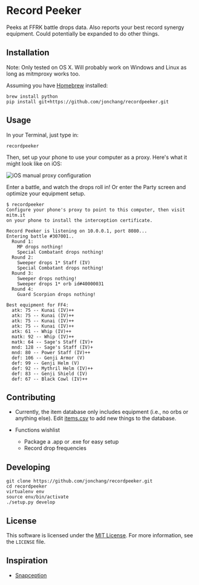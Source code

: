 # Record Peeker

Peeks at FFRK battle drops data. Also reports your best record synergy equipment. Could potentially be expanded to do other things.

## Installation

Note: Only tested on OS X. Will probably work on Windows and Linux as long as mitmproxy works too.

Assuming you have [Homebrew](http://brew.sh) installed:

```
brew install python
pip install git+https://github.com/jonchang/recordpeeker.git
```

## Usage

In your Terminal, just type in:

```
recordpeeker
```

Then, set up your phone to use your computer as a proxy. Here's what it might look like on iOS:

![iOS manual proxy configuration](https://mitmproxy.org/doc/screenshots/ios-manual.png)

Enter a battle, and watch the drops roll in! Or enter the Party screen and optimize your equipment setup.

```
$ recordpeeker
Configure your phone's proxy to point to this computer, then visit mitm.it
on your phone to install the interception certificate.

Record Peeker is listening on 10.0.0.1, port 8080...
Entering battle #307001..
  Round 1:
    MP drops nothing!
    Special Combatant drops nothing!
  Round 2:
    Sweeper drops 1* Staff (IV)
    Special Combatant drops nothing!
  Round 3:
    Sweeper drops nothing!
    Sweeper drops 1* orb id#40000031
  Round 4:
    Guard Scorpion drops nothing!

Best equipment for FF4:
  atk: 75 -- Kunai (IV)++
  atk: 75 -- Kunai (IV)++
  atk: 75 -- Kunai (IV)++
  atk: 75 -- Kunai (IV)++
  atk: 61 -- Whip (IV)++
  matk: 92 -- Whip (IV)++
  matk: 64 -- Sage's Staff (IV)+
  mnd: 128 -- Sage's Staff (IV)+
  mnd: 80 -- Power Staff (IV)++
  def: 106 -- Genji Armor (V)
  def: 99 -- Genji Helm (V)
  def: 92 -- Mythril Helm (IV)++
  def: 83 -- Genji Shield (IV)
  def: 67 -- Black Cowl (IV)++
```

## Contributing

* Currently, the item database only includes equipment (i.e., no orbs or anything else). Edit [items.csv](https://github.com/jonchang/recordpeeker/blob/master/recordpeeker/data/items.csv) to add new things to the database.

* Functions wishlist
    * Package a .app or .exe for easy setup
    * Record drop frequencies

## Developing

```
git clone https://github.com/jonchang/recordpeeker.git
cd recordpeeker
virtualenv env
source env/bin/activate
./setup.py develop
```

## License

This software is licensed under the [MIT License](http://choosealicense.com/licenses/mit/). For more information, see the `LICENSE` file.

## Inspiration

* [Snapception](https://github.com/thebradbain/snapception/)

